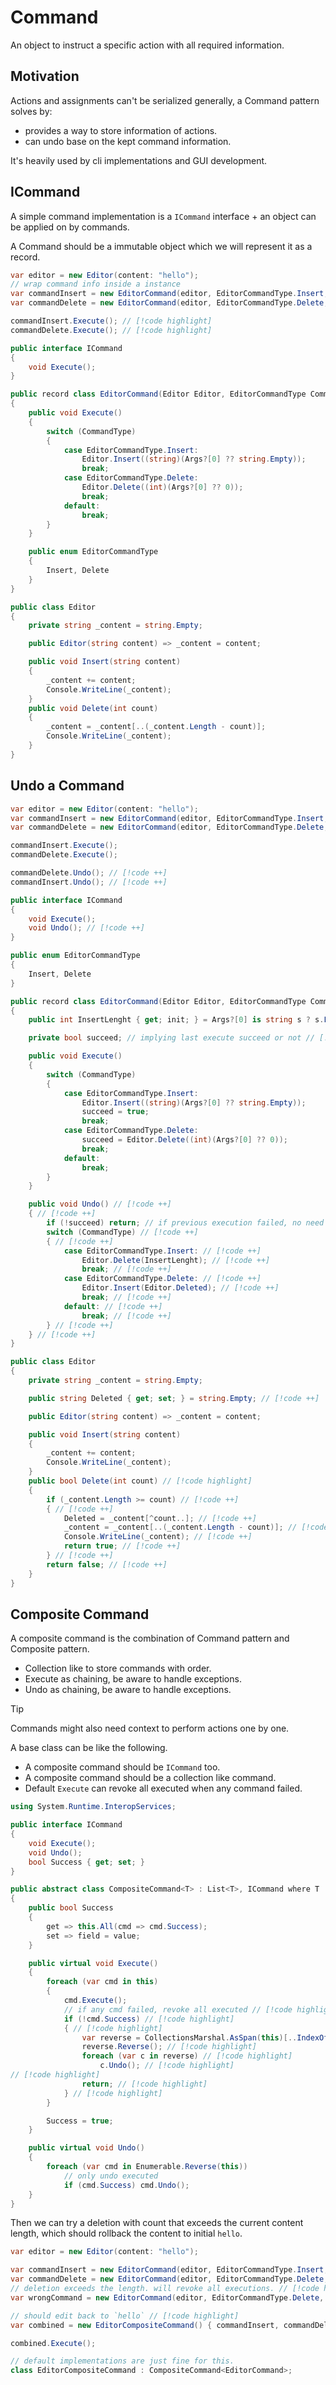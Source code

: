 # Command

An object to instruct a specific action with all required information.

## Motivation

Actions and assignments can't be serialized generally, a Command pattern solves by:

- provides a way to store information of actions.
- can undo base on the kept command information.

It's heavily used by cli implementations and GUI development.

## ICommand

A simple command implementation is a `ICommand` interface + an object can be applied on by commands.

A Command should be a immutable object which we will represent it as a record.

```cs
var editor = new Editor(content: "hello");
// wrap command info inside a instance
var commandInsert = new EditorCommand(editor, EditorCommandType.Insert, ", world"); // [!code highlight] 
var commandDelete = new EditorCommand(editor, EditorCommandType.Delete, 7); // [!code highlight] 

commandInsert.Execute(); // [!code highlight] 
commandDelete.Execute(); // [!code highlight] 

public interface ICommand
{
    void Execute();
}

public record class EditorCommand(Editor Editor, EditorCommandType CommandType, params object[]? Args) : ICommand
{
    public void Execute()
    {
        switch (CommandType)
        {
            case EditorCommandType.Insert:
                Editor.Insert((string)(Args?[0] ?? string.Empty));
                break;
            case EditorCommandType.Delete:
                Editor.Delete((int)(Args?[0] ?? 0));
                break;
            default:
                break;
        }
    }

    public enum EditorCommandType
    {
        Insert, Delete
    }
}

public class Editor
{
    private string _content = string.Empty;

    public Editor(string content) => _content = content;

    public void Insert(string content)
    {
        _content += content;
        Console.WriteLine(_content);
    }
    public void Delete(int count)
    {
        _content = _content[..(_content.Length - count)];
        Console.WriteLine(_content);
    }
}
```

## Undo a Command

```cs
var editor = new Editor(content: "hello");
var commandInsert = new EditorCommand(editor, EditorCommandType.Insert, ", world");
var commandDelete = new EditorCommand(editor, EditorCommandType.Delete, 7);

commandInsert.Execute();
commandDelete.Execute();

commandDelete.Undo(); // [!code ++] 
commandInsert.Undo(); // [!code ++] 

public interface ICommand
{
    void Execute();
    void Undo(); // [!code ++] 
}

public enum EditorCommandType
{
    Insert, Delete
}

public record class EditorCommand(Editor Editor, EditorCommandType CommandType, params object[]? Args) : ICommand
{
    public int InsertLenght { get; init; } = Args?[0] is string s ? s.Length : 0; // [!code ++] 

    private bool succeed; // implying last execute succeed or not // [!code ++] 

    public void Execute()
    {
        switch (CommandType)
        {
            case EditorCommandType.Insert:
                Editor.Insert((string)(Args?[0] ?? string.Empty));
                succeed = true;
                break;
            case EditorCommandType.Delete:
                succeed = Editor.Delete((int)(Args?[0] ?? 0));
                break;
            default:
                break;
        }
    }

    public void Undo() // [!code ++] 
    { // [!code ++] 
        if (!succeed) return; // if previous execution failed, no need to undo // [!code ++] 
        switch (CommandType) // [!code ++] 
        { // [!code ++] 
            case EditorCommandType.Insert: // [!code ++] 
                Editor.Delete(InsertLenght); // [!code ++] 
                break; // [!code ++] 
            case EditorCommandType.Delete: // [!code ++] 
                Editor.Insert(Editor.Deleted); // [!code ++] 
                break; // [!code ++] 
            default: // [!code ++] 
                break; // [!code ++] 
        } // [!code ++] 
    } // [!code ++] 
}

public class Editor
{
    private string _content = string.Empty;

    public string Deleted { get; set; } = string.Empty; // [!code ++] 

    public Editor(string content) => _content = content;

    public void Insert(string content)
    {
        _content += content;
        Console.WriteLine(_content);
    }
    public bool Delete(int count) // [!code highlight] 
    {
        if (_content.Length >= count) // [!code ++] 
        { // [!code ++] 
            Deleted = _content[^count..]; // [!code ++] 
            _content = _content[..(_content.Length - count)]; // [!code ++] 
            Console.WriteLine(_content); // [!code ++] 
            return true; // [!code ++] 
        } // [!code ++] 
        return false; // [!code ++] 
    }
}
```

## Composite Command

A composite command is the combination of Command pattern and Composite pattern.

- Collection like to store commands with order.
- Execute as chaining, be aware to handle exceptions.
- Undo as chaining, be aware to handle exceptions.

> [!tip]
> Commands might also need context to perform actions one by one.

A base class can be like the following.

- A composite command should be `ICommand` too.
- A composite command should be a collection like command.
- Default `Execute` can revoke all executed when any command failed.

```cs
using System.Runtime.InteropServices;

public interface ICommand
{
    void Execute();
    void Undo();
    bool Success { get; set; }
}

public abstract class CompositeCommand<T> : List<T>, ICommand where T : class?, ICommand
{
    public bool Success
    {
        get => this.All(cmd => cmd.Success);
        set => field = value;
    }

    public virtual void Execute()
    {
        foreach (var cmd in this)
        {
            cmd.Execute();
            // if any cmd failed, revoke all executed // [!code highlight] 
            if (!cmd.Success) // [!code highlight] 
            { // [!code highlight] 
                var reverse = CollectionsMarshal.AsSpan(this)[..IndexOf(cmd)]; // [!code highlight] 
                reverse.Reverse(); // [!code highlight] 
                foreach (var c in reverse) // [!code highlight] 
                    c.Undo(); // [!code highlight] 
// [!code highlight] 
                return; // [!code highlight] 
            } // [!code highlight] 
        }

        Success = true;
    }

    public virtual void Undo()
    {
        foreach (var cmd in Enumerable.Reverse(this))
            // only undo executed
            if (cmd.Success) cmd.Undo();
    }
}
```

Then we can try a deletion with count that exceeds the current content length, which should rollback the content to initial `hello`.

```cs
var editor = new Editor(content: "hello");

var commandInsert = new EditorCommand(editor, EditorCommandType.Insert, ", world");
var commandDelete = new EditorCommand(editor, EditorCommandType.Delete, 1);
// deletion exceeds the length. will revoke all executions. // [!code highlight] 
var wrongCommand = new EditorCommand(editor, EditorCommandType.Delete, 100); // [!code highlight] 

// should edit back to `hello` // [!code highlight] 
var combined = new EditorCompositeCommand() { commandInsert, commandDelete, wrongCommand }; // [!code highlight] 

combined.Execute();

// default implementations are just fine for this.
class EditorCompositeCommand : CompositeCommand<EditorCommand>;
```
